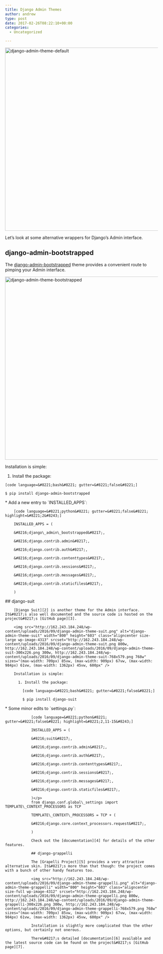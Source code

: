 ```yaml
---
title: Django Admin Themes
author: andrew
type: post
date: 2017-02-26T08:22:10+00:00
categories:
  - Uncategorized

---
```

<img src="http://162.243.184.248/wp-content/uploads/2016/09/django-admin-theme-default.png" alt="django-admin-theme-default" width="800" height="603" class="aligncenter size-large wp-image-4315" srcset="http://162.243.184.248/wp-content/uploads/2016/09/django-admin-theme-default.png 800w, http://162.243.184.248/wp-content/uploads/2016/09/django-admin-theme-default-300x226.png 300w, http://162.243.184.248/wp-content/uploads/2016/09/django-admin-theme-default-768x579.png 768w" sizes="(max-width: 709px) 85vw, (max-width: 909px) 67vw, (max-width: 984px) 61vw, (max-width: 1362px) 45vw, 600px" />

Let&#8217;s look at some alternative wrappers for Django&#8217;s Admin interface.

## django-admin-bootstrapped

The [django-admin-bootstrapped][1] theme provides a convenient route to pimping your Admin interface.

<img src="http://162.243.184.248/wp-content/uploads/2016/09/django-admin-theme-bootstrapped.png" alt="django-admin-theme-bootstrapped" width="800" height="603" class="aligncenter size-large wp-image-4314" srcset="http://162.243.184.248/wp-content/uploads/2016/09/django-admin-theme-bootstrapped.png 800w, http://162.243.184.248/wp-content/uploads/2016/09/django-admin-theme-bootstrapped-300x226.png 300w, http://162.243.184.248/wp-content/uploads/2016/09/django-admin-theme-bootstrapped-768x579.png 768w" sizes="(max-width: 709px) 85vw, (max-width: 909px) 67vw, (max-width: 984px) 61vw, (max-width: 1362px) 45vw, 600px" />

Installation is simple:

  1. Install the package:
  
    [code language=&#8221;bash&#8221; gutter=&#8221;false&#8221;]
  
    $ pip install django-admin-bootstrapped
  
</p> 
      * Add a new entry to `INSTALLED_APPS`:
  
        [code language=&#8221;python&#8221; gutter=&#8221;false&#8221; highlight=&#8221;2&#8243;]
  
        INSTALLED_APPS = (
      
        &#8216;django\_admin\_bootstrapped&#8217;,
      
        &#8216;django.contrib.admin&#8217;,
      
        &#8216;django.contrib.auth&#8217;,
      
        &#8216;django.contrib.contenttypes&#8217;,
      
        &#8216;django.contrib.sessions&#8217;,
      
        &#8216;django.contrib.messages&#8217;,
      
        &#8216;django.contrib.staticfiles&#8217;,
  
        )
  
 </ol> 
        ## django-suit
        
        [Django Suit][2] is another theme for the Admin interface. It&#8217;s also well documented and the source code is hosted on the project&#8217;s [GitHub page][3].
        
        <img src="http://162.243.184.248/wp-content/uploads/2016/09/django-admin-theme-suit.png" alt="django-admin-theme-suit" width="800" height="603" class="aligncenter size-large wp-image-4313" srcset="http://162.243.184.248/wp-content/uploads/2016/09/django-admin-theme-suit.png 800w, http://162.243.184.248/wp-content/uploads/2016/09/django-admin-theme-suit-300x226.png 300w, http://162.243.184.248/wp-content/uploads/2016/09/django-admin-theme-suit-768x579.png 768w" sizes="(max-width: 709px) 85vw, (max-width: 909px) 67vw, (max-width: 984px) 61vw, (max-width: 1362px) 45vw, 600px" />
        
        Installation is simple:
        
          1. Install the package:
  
            [code language=&#8221;bash&#8221; gutter=&#8221;false&#8221;]
  
            $ pip install django-suit
  
</p> 
              * Some minor edits to `settings.py`:
  
                [code language=&#8221;python&#8221; gutter=&#8221;false&#8221; highlight=&#8221;2,11-15&#8243;]
  
                INSTALLED_APPS = (
      
                &#8216;suit&#8217;,
      
                &#8216;django.contrib.admin&#8217;,
      
                &#8216;django.contrib.auth&#8217;,
      
                &#8216;django.contrib.contenttypes&#8217;,
      
                &#8216;django.contrib.sessions&#8217;,
      
                &#8216;django.contrib.messages&#8217;,
      
                &#8216;django.contrib.staticfiles&#8217;,
  
                )</p> 
                from django.conf.global\_settings import TEMPLATE\_CONTEXT_PROCESSORS as TCP
                
                TEMPLATE\_CONTEXT\_PROCESSORS = TCP + (
      
                &#8216;django.core.context_processors.request&#8217;,
  
                )
  
 </ol> 
                
                Check out the [documentation][4] for details of the other features.
                
                ## django-grappelli
                
                The [Grapelli Project][5] provides a very attractive alternative skin. It&#8217;s more than that though: the project comes with a bunch of other handy features too.
                
                <img src="http://162.243.184.248/wp-content/uploads/2016/09/django-admin-theme-grappelli.png" alt="django-admin-theme-grappelli" width="800" height="603" class="aligncenter size-full wp-image-4312" srcset="http://162.243.184.248/wp-content/uploads/2016/09/django-admin-theme-grappelli.png 800w, http://162.243.184.248/wp-content/uploads/2016/09/django-admin-theme-grappelli-300x226.png 300w, http://162.243.184.248/wp-content/uploads/2016/09/django-admin-theme-grappelli-768x579.png 768w" sizes="(max-width: 709px) 85vw, (max-width: 909px) 67vw, (max-width: 984px) 61vw, (max-width: 1362px) 45vw, 600px" />
                
                Installation is slightly more complicated than the other options, but certainly not onerous.
                
                There&#8217;s detailed [documentation][6] available and the latest source code can be found on the project&#8217;s [GitHub page][7].

 [1]: https://github.com/django-admin-bootstrapped/django-admin-bootstrapped
 [2]: http://djangosuit.com/
 [3]: https://github.com/darklow/django-suit
 [4]: http://django-suit.readthedocs.io/en/develop/
 [5]: http://grappelliproject.com/
 [6]: https://django-grappelli.readthedocs.io/en/latest/
 [7]: https://github.com/sehmaschine/django-grappelli
